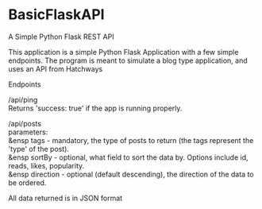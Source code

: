 # BasicFlaskAPI
A Simple Python Flask REST API

This application is a simple Python Flask Application with a few simple endpoints.
The program is meant to simulate a blog type application, and uses an API from Hatchways 

Endpoints 

  /api/ping  
    Returns 'success: true' if the app is running properly.  
  
  /api/posts  
    parameters:   
    &ensp  tags - mandatory, the type of posts to return (the tags represent the 'type' of the post).  
   &ensp   sortBy - optional, what field to sort the data by. Options include id, reads, likes, popularity.  
  &ensp    direction - optional (default descending), the direction of the data to be ordered.   
  
  All data returned is in JSON format
